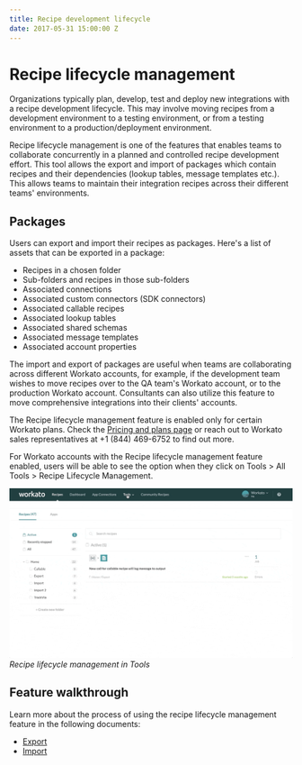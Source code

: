 ```yaml
---
title: Recipe development lifecycle
date: 2017-05-31 15:00:00 Z
---
```


# Recipe lifecycle management

Organizations typically plan, develop, test and deploy new integrations with a recipe development lifecycle. This may involve moving recipes from a development environment to a testing environment, or from a testing environment to a production/deployment environment.

Recipe lifecycle management is one of the features that enables teams to collaborate concurrently in a planned and controlled recipe development effort. This tool allows the export and import of packages which contain recipes and their dependencies (lookup tables, message templates etc.). This allows teams to maintain their integration recipes across their different teams' environments.

## Packages

Users can export and import their recipes as packages. Here's a list of assets that can be exported in a package:
- Recipes in a chosen folder
- Sub-folders and recipes in those sub-folders
- Associated connections
- Associated custom connectors (SDK connectors)
- Associated callable recipes
- Associated lookup tables
- Associated shared schemas
- Associated message templates
- Associated account properties

The import and export of packages are useful when teams are collaborating across different Workato accounts, for example, if the development team wishes to move recipes over to the QA team's Workato account, or to the production Workato account. Consultants can also utilize this feature to move comprehensive integrations into their clients' accounts.

The Recipe lifecycle management feature is enabled only for certain Workato plans. Check the [Pricing and plans page](https://www.workato.com/pricing?audience=general) or reach out to Workato sales representatives at +1 (844) 469-6752 to find out more.

For Workato accounts with the Recipe lifecycle management feature enabled, users will be able to see the option when they click on Tools > All Tools > Recipe Lifecycle Management.

![RLM in tools gif](/assets/images/features/packages/navigate-to-recipelifecycle.gif)
*Recipe lifecycle management in Tools*

## Feature walkthrough

Learn more about the process of using the recipe lifecycle management feature in the following documents:

- [Export](/recipe-development-lifecycle/export.md)
- [Import](/recipe-development-lifecycle/import.md)
